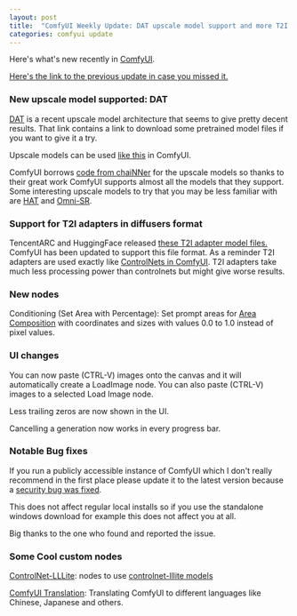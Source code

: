 ```yaml
---
layout: post
title:  "ComfyUI Weekly Update: DAT upscale model support and more T2I adapters."
categories: comfyui update
---
```


Here's what's new recently in [ComfyUI](https://github.com/comfyanonymous/ComfyUI).

[Here's the link to the previous update in case you missed it.]({{site.baseurl}}/comfyui/update/2023/09/02/Weekly-update.html)

### New upscale model supported: DAT

[DAT](https://github.com/zhengchen1999/DAT) is a recent upscale model architecture that seems to give pretty decent results. That link contains a link to download some pretrained model files if you want to give it a try.

Upscale models can be used [like this](https://comfyanonymous.github.io/ComfyUI_examples/upscale_models/) in ComfyUI.

ComfyUI borrows [code from chaiNNer](https://github.com/chaiNNer-org/chaiNNer/tree/main/backend/src/nodes/impl/pytorch/architecture) for the upscale models so thanks to their great work ComfyUI supports almost all the models that they support. Some interesting upscale models to try that you may be less familiar with are [HAT](https://github.com/XPixelGroup/HAT#how-to-test) and [Omni-SR](https://github.com/Francis0625/Omni-SR#preparation).


### Support for T2I adapters in diffusers format

TencentARC and HuggingFace released [these T2I adapter model files.](https://huggingface.co/collections/TencentARC/t2i-adapter-sdxl-64fac9cbf393f30370eeb02f) ComfyUI has been updated to support this file format. As a reminder T2I adapters are used exactly like [ControlNets in ComfyUI](https://comfyanonymous.github.io/ComfyUI_examples/controlnet/). T2I adapters take much less processing power than controlnets but might give worse results.

### New nodes

Conditioning (Set Area with Percentage): Set prompt areas for [Area Composition](https://comfyanonymous.github.io/ComfyUI_examples/area_composition/) with coordinates and sizes with values 0.0 to 1.0 instead of pixel values.

### UI changes

You can now paste (CTRL-V) images onto the canvas and it will automatically create a LoadImage node. You can also paste (CTRL-V) images to a selected Load Image node.

Less trailing zeros are now shown in the UI.

Cancelling a generation now works in every progress bar.

### Notable Bug fixes

If you run a publicly accessible instance of ComfyUI which I don't really recommend in the first place please update it to the latest version because a [security bug was fixed](https://github.com/comfyanonymous/ComfyUI/commit/d6d1a8998fa60da9265ea3e9db35d80441cac6fd). 

This does not affect regular local installs so if you use the standalone windows download for example this does not affect you at all.


Big thanks to the one who found and reported the issue.


### Some Cool custom nodes

[ControlNet-LLLite](https://github.com/kohya-ss/ControlNet-LLLite-ComfyUI): nodes to use [controlnet-lllite models](https://huggingface.co/kohya-ss/controlnet-lllite/tree/main)

[ComfyUI Translation](https://github.com/AIGODLIKE/AIGODLIKE-ComfyUI-Translation): Translating ComfyUI to different languages like Chinese, Japanese and others.


